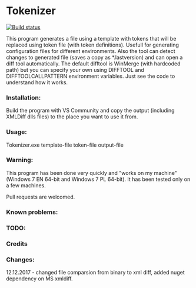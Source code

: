 Tokenizer
==============

[![Build status](https://ci.appveyor.com/api/projects/status/ifrc0whlp4cbeihv?svg=true)](https://ci.appveyor.com/project/PiotrOwsiak/tokenizer)

This program generates a file using a template with tokens that will be replaced using token file (with token definitions).
Usefull for generating configuration files for different environments.
Also the tool can detect changes to generated file (saves a copy as *.lastversion) and can open a diff tool automatically.
The default difftool is WinMerge (with hardcoded path) but you can specify your own using DIFFTOOL and DIFFTOOLCALLPATTERN environment variables.
Just see the code to understand how it works.

### Installation:

Build the program with VS Community and copy the output (including XMLDiff dlls files) to the place you want to use it from.

### Usage:  

Tokenizer.exe template-file token-file output-file

### Warning:  
This program has been done very quickly and "works on my machine" (Windows 7 EN 64-bit and Windows 7 PL 64-bit). It has been tested only on a few machines.

Pull requests are welcomed.

### Known problems:  

### TODO:

### Credits

### Changes:

12.12.2017 - changed file comparsion from binary to xml diff, added nuget dependency on MS xmldiff.


